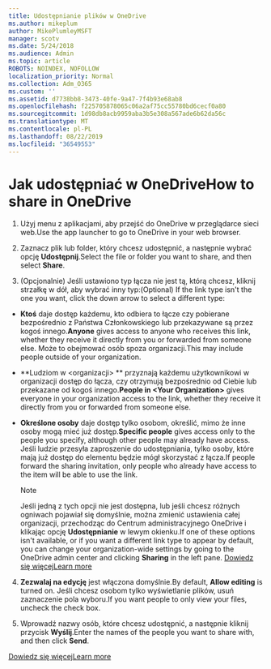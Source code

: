 ```yaml
---
title: Udostępnianie plików w OneDrive
ms.author: mikeplum
author: MikePlumleyMSFT
manager: scotv
ms.date: 5/24/2018
ms.audience: Admin
ms.topic: article
ROBOTS: NOINDEX, NOFOLLOW
localization_priority: Normal
ms.collection: Adm_O365
ms.custom: ''
ms.assetid: d7738bb8-3473-40fe-9a47-7f4b93e68ab8
ms.openlocfilehash: f225705878065c06a2af75cc55780bd6cecf0a80
ms.sourcegitcommit: 1d98db8acb9959aba3b5e308a567ade6b62da56c
ms.translationtype: MT
ms.contentlocale: pl-PL
ms.lasthandoff: 08/22/2019
ms.locfileid: "36549553"
---
```

# <a name="how-to-share-in-onedrive"></a><span data-ttu-id="23b9e-102">Jak udostępniać w OneDrive</span><span class="sxs-lookup"><span data-stu-id="23b9e-102">How to share in OneDrive</span></span>

1. <span data-ttu-id="23b9e-103">Użyj menu z aplikacjami, aby przejść do OneDrive w przeglądarce sieci web.</span><span class="sxs-lookup"><span data-stu-id="23b9e-103">Use the app launcher to go to OneDrive in your web browser.</span></span> 
    
2. <span data-ttu-id="23b9e-104">Zaznacz plik lub folder, który chcesz udostępnić, a następnie wybrać opcję **Udostępnij**.</span><span class="sxs-lookup"><span data-stu-id="23b9e-104">Select the file or folder you want to share, and then select **Share**.</span></span>
    
3. <span data-ttu-id="23b9e-105">(Opcjonalnie) Jeśli ustawiono typ łącza nie jest tą, którą chcesz, kliknij strzałkę w dół, aby wybrać inny typ:</span><span class="sxs-lookup"><span data-stu-id="23b9e-105">(Optional) If the link type isn't the one you want, click the down arrow to select a different type:</span></span>
    
  - <span data-ttu-id="23b9e-106">**Ktoś** daje dostęp każdemu, kto odbiera to łącze czy pobierane bezpośrednio z Państwa Członkowskiego lub przekazywane są przez kogoś innego.</span><span class="sxs-lookup"><span data-stu-id="23b9e-106">**Anyone** gives access to anyone who receives this link, whether they receive it directly from you or forwarded from someone else.</span></span> <span data-ttu-id="23b9e-107">Może to obejmować osób spoza organizacji.</span><span class="sxs-lookup"><span data-stu-id="23b9e-107">This may include people outside of your organization.</span></span> 
    
  - <span data-ttu-id="23b9e-108">\*\*Ludziom w \<organizacji\> \*\* przyznają każdemu użytkownikowi w organizacji dostęp do łącza, czy otrzymują bezpośrednio od Ciebie lub przekazane od kogoś innego.</span><span class="sxs-lookup"><span data-stu-id="23b9e-108">**People in \<Your Organization\>** gives everyone in your organization access to the link, whether they receive it directly from you or forwarded from someone else.</span></span> 
    
  - <span data-ttu-id="23b9e-109">**Określone osoby** daje dostęp tylko osobom, określić, mimo że inne osoby mogą mieć już dostęp.</span><span class="sxs-lookup"><span data-stu-id="23b9e-109">**Specific people** gives access only to the people you specify, although other people may already have access.</span></span> <span data-ttu-id="23b9e-110">Jeśli ludzie przesyła zaproszenie do udostępniania, tylko osoby, które mają już dostęp do elementu będzie mógł skorzystać z łącza.</span><span class="sxs-lookup"><span data-stu-id="23b9e-110">If people forward the sharing invitation, only people who already have access to the item will be able to use the link.</span></span> 
    
    > [!NOTE]
    > <span data-ttu-id="23b9e-111">Jeśli jedną z tych opcji nie jest dostępna, lub jeśli chcesz różnych ogniwach pojawiał się domyślnie, można zmienić ustawienia całej organizacji, przechodząc do Centrum administracyjnego OneDrive i klikając opcję **Udostępnianie** w lewym okienku.</span><span class="sxs-lookup"><span data-stu-id="23b9e-111">If one of these options isn't available, or if you want a different link type to appear by default, you can change your organization-wide settings by going to the OneDrive admin center and clicking **Sharing** in the left pane.</span></span> [<span data-ttu-id="23b9e-112">Dowiedz się więcej</span><span class="sxs-lookup"><span data-stu-id="23b9e-112">Learn more</span></span>](https://go.microsoft.com/fwlink/?linkid=871961)
  
4. <span data-ttu-id="23b9e-113">**Zezwalaj na edycję** jest włączona domyślnie.</span><span class="sxs-lookup"><span data-stu-id="23b9e-113">By default, **Allow editing** is turned on.</span></span> <span data-ttu-id="23b9e-114">Jeśli chcesz osobom tylko wyświetlanie plików, usuń zaznaczenie pola wyboru.</span><span class="sxs-lookup"><span data-stu-id="23b9e-114">If you want people to only view your files, uncheck the check box.</span></span> 
    
5. <span data-ttu-id="23b9e-115">Wprowadź nazwy osób, które chcesz udostępnić, a następnie kliknij przycisk **Wyślij**.</span><span class="sxs-lookup"><span data-stu-id="23b9e-115">Enter the names of the people you want to share with, and then click **Send**.</span></span>
    
[<span data-ttu-id="23b9e-116">Dowiedz się więcej</span><span class="sxs-lookup"><span data-stu-id="23b9e-116">Learn more</span></span>](https://go.microsoft.com/fwlink/?linkid=871861)
  

